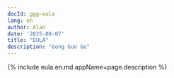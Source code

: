 ```yaml
---
docId: ggg-eula
lang: en
author: Alan
date: '2025-08-07'
title: "EULA"
description: "Gong Guo Ge"
---
```


{% include eula.en.md appName=page.description %}